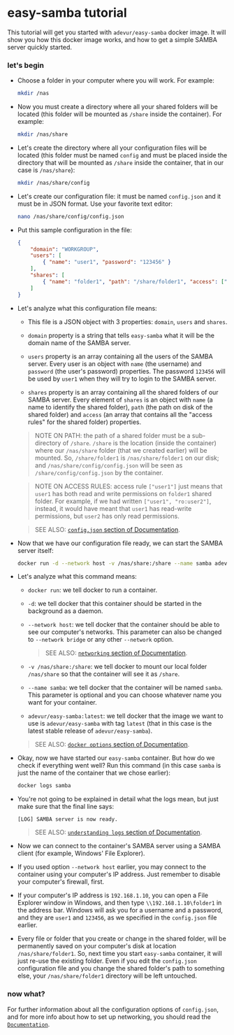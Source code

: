 
# easy-samba tutorial
This tutorial will get you started with `adevur/easy-samba` docker image. It will show you how this docker image works, and how to get a simple SAMBA server quickly started.

### let's begin
- Choose a folder in your computer where you will work. For example:
    ```sh
    mkdir /nas
    ```

- Now you must create a directory where all your shared folders will be located (this folder will be mounted as `/share` inside the container). For example:
    ```sh
    mkdir /nas/share
    ```
    
- Let's create the directory where all your configuration files will be located (this folder must be named `config` and must be placed inside the directory that will be mounted as `/share` inside the container, that in our case is `/nas/share`):
    ```sh
    mkdir /nas/share/config
    ```

- Let's create our configuration file: it must be named `config.json` and it must be in JSON format. Use your favorite text editor:
    ```sh
    nano /nas/share/config/config.json
    ```

- Put this sample configuration in the file:
    ```json
    {
        "domain": "WORKGROUP",
        "users": [
            { "name": "user1", "password": "123456" }
        ],
        "shares": [
            { "name": "folder1", "path": "/share/folder1", "access": ["user1"] }
        ]
    }
    ```

- Let's analyze what this configuration file means:

    - This file is a JSON object with 3 properties: `domain`, `users` and `shares`.

    - `domain` property is a string that tells `easy-samba` what it will be the domain name of the SAMBA server.

    - `users` property is an array containing all the users of the SAMBA server. Every user is an object with `name` (the username) and `password` (the user's password) properties.
    The password `123456` will be used by `user1` when they will try to login to the SAMBA server.

    - `shares` property is an array containing all the shared folders of our SAMBA server. Every element of `shares` is an object with `name` (a name to identify the shared folder),
    `path` (the path on disk of the shared folder) and `access` (an array that contains all the "access rules" for the shared folder) properties.

    > NOTE ON PATH: the path of a shared folder must be a sub-directory of `/share`. `/share` is the location (inside the container) where our `/nas/share` folder (that we created earlier) will be mounted.
    So, `/share/folder1` is `/nas/share/folder1` on our disk; and `/nas/share/config/config.json` will be seen as `/share/config/config.json` by the container.

    > NOTE ON ACCESS RULES: access rule `["user1"]` just means that `user1` has both read and write permissions on `folder1` shared folder.
    For example, if we had written `["user1", "ro:user2"]`, instead, it would have meant that `user1` has read-write permissions, but `user2` has only read permissions.

    > SEE ALSO: [`config.json` section of Documentation](https://github.com/adevur/docker-easy-samba/blob/master/docs/DOCUMENTATION.md#configjson).

- Now that we have our configuration file ready, we can start the SAMBA server itself:
    ```sh
    docker run -d --network host -v /nas/share:/share --name samba adevur/easy-samba:latest
    ```

- Let's analyze what this command means:

    - `docker run`: we tell docker to run a container.

    - `-d`: we tell docker that this container should be started in the background as a daemon.

    - `--network host`: we tell docker that the container should be able to see our computer's networks.
    This parameter can also be changed to `--network bridge` or any other `--network` option.
    
      > SEE ALSO: [`networking` section of Documentation](https://github.com/adevur/docker-easy-samba/blob/master/docs/DOCUMENTATION.md#networking).

    - `-v /nas/share:/share`: we tell docker to mount our local folder `/nas/share` so that the container will see it as `/share`.

    - `--name samba`: we tell docker that the container will be named `samba`.
    This parameter is optional and you can choose whatever name you want for your container.

    - `adevur/easy-samba:latest`: we tell docker that the image we want to use is `adevur/easy-samba` with tag `latest`
    (that in this case is the latest stable release of `adevur/easy-samba`).

    > SEE ALSO: [`docker options` section of Documentation](https://github.com/adevur/docker-easy-samba/blob/master/docs/DOCUMENTATION.md#docker-options).

- Okay, now we have started our `easy-samba` container. But how do we check if everything went well?
    Run this command (in this case `samba` is just the name of the container that we chose earlier):
    ```sh
    docker logs samba
    ```

- You're not going to be explained in detail what the logs mean, but just make sure that the final line says:
    ```
    [LOG] SAMBA server is now ready.
    ```

    > SEE ALSO: [`understanding logs` section of Documentation](https://github.com/adevur/docker-easy-samba/blob/master/docs/DOCUMENTATION.md#understanding-logs).

- Now we can connect to the container's SAMBA server using a SAMBA client (for example, Windows' File Explorer).

- If you used option `--network host` earlier, you may connect to the container using your computer's IP address.
Just remember to disable your computer's firewall, first.

- If your computer's IP address is `192.168.1.10`, you can open a File Explorer window in Windows,
and then type `\\192.168.1.10\folder1` in the address bar.
Windows will ask you for a username and a password, and they are `user1` and `123456`,
as we specified in the `config.json` file earlier.

- Every file or folder that you create or change in the shared folder, will be permanently saved on your computer's disk
at location `/nas/share/folder1`. So, next time you start `easy-samba` container, it will just re-use the existing folder.
Even if you edit the `config.json` configuration file and you change the shared folder's path to something else,
your `/nas/share/folder1` directory will be left untouched.

### now what?
For further information about all the configuration options of `config.json`,
and for more info about how to set up networking,
you should read the [`Documentation`](https://github.com/adevur/docker-easy-samba/blob/master/docs/DOCUMENTATION.md).

